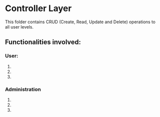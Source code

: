 # Controller Layer

This folder contains CRUD (Create, Read, Update and Delete) operations to all user levels.


## Functionalities involved:


### User:

1. 

2. 

3. 

### Administration

1. 

2. 

3. 